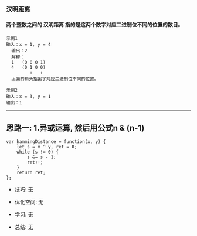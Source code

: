 
### 汉明距离

#### 两个整数之间的 汉明距离 指的是这两个数字对应二进制位不同的位置的数目。

```
示例1
输入：x = 1, y = 4  
  输出：2  
  解释：  
  1   (0 0 0 1)  
  4   (0 1 0 0)  
         ↑   ↑  
  上面的箭头指出了对应二进制位不同的位置。

示例2
输入：x = 3, y = 1
输出：1
```

---

思路一: 
1.异或运算, 然后用公式n & (n-1)
---

```
var hammingDistance = function(x, y) {
    let s = x ^ y, ret = 0;
    while (s != 0) {
        s &= s - 1;
        ret++;
    }
    return ret;
};
```

* 技巧: 无 

* 优化空间: 无 

* 学习: 无 

* 总结: 无
